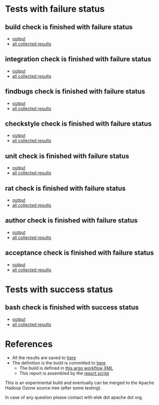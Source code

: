 # Tests with failure status

## build check is finished with failure status

   * [output](https://raw.githubusercontent.com/elek/ozone-ci-q4/master/ozone/ozone-build-dev-wk8dl/build/output.log)
   * [all collected results](https://github.com/elek/ozone-ci-q4/tree/master/ozone/ozone-build-dev-wk8dl/build)


## integration check is finished with failure status

   * [output](https://raw.githubusercontent.com/elek/ozone-ci-q4/master/ozone/ozone-build-dev-wk8dl/integration/output.log)
   * [all collected results](https://github.com/elek/ozone-ci-q4/tree/master/ozone/ozone-build-dev-wk8dl/integration)


## findbugs check is finished with failure status

   * [output](https://raw.githubusercontent.com/elek/ozone-ci-q4/master/ozone/ozone-build-dev-wk8dl/findbugs/output.log)
   * [all collected results](https://github.com/elek/ozone-ci-q4/tree/master/ozone/ozone-build-dev-wk8dl/findbugs)


## checkstyle check is finished with failure status

   * [output](https://raw.githubusercontent.com/elek/ozone-ci-q4/master/ozone/ozone-build-dev-wk8dl/checkstyle/output.log)
   * [all collected results](https://github.com/elek/ozone-ci-q4/tree/master/ozone/ozone-build-dev-wk8dl/checkstyle)


## unit check is finished with failure status

   * [output](https://raw.githubusercontent.com/elek/ozone-ci-q4/master/ozone/ozone-build-dev-wk8dl/unit/output.log)
   * [all collected results](https://github.com/elek/ozone-ci-q4/tree/master/ozone/ozone-build-dev-wk8dl/unit)


## rat check is finished with failure status

   * [output](https://raw.githubusercontent.com/elek/ozone-ci-q4/master/ozone/ozone-build-dev-wk8dl/rat/output.log)
   * [all collected results](https://github.com/elek/ozone-ci-q4/tree/master/ozone/ozone-build-dev-wk8dl/rat)


## author check is finished with failure status

   * [output](https://raw.githubusercontent.com/elek/ozone-ci-q4/master/ozone/ozone-build-dev-wk8dl/author/output.log)
   * [all collected results](https://github.com/elek/ozone-ci-q4/tree/master/ozone/ozone-build-dev-wk8dl/author)


## acceptance check is finished with failure status

   * [output](https://raw.githubusercontent.com/elek/ozone-ci-q4/master/ozone/ozone-build-dev-wk8dl/acceptance/output.log)
   * [all collected results](https://github.com/elek/ozone-ci-q4/tree/master/ozone/ozone-build-dev-wk8dl/acceptance)



# Tests with success status

## bash check is finished with success status

   * [output](https://raw.githubusercontent.com/elek/ozone-ci-q4/master/ozone/ozone-build-dev-wk8dl/bash/output.log)
   * [all collected results](https://github.com/elek/ozone-ci-q4/tree/master/ozone/ozone-build-dev-wk8dl/bash)




# References

 * All the results are saved to [here](https://github.com/elek/ozone-ci-q4/tree/master/ozone/ozone-build-dev-wk8dl/)
 * The definition is the build is committed to [here](https://github.com/elek/argo-ozone)
    * The build is defined in [this argo workflow XML](https://github.com/elek/argo-ozone/blob/master/ozone-build.yaml)
    * This report is assembled by the [report script](https://github.com/elek/argo-ozone/blob/master/scripts/report.sh)

This is an experimental build and eventually can be merged to the Apache Hadoop Ozone source tree (after some testing).

In case of any question please contact with elek dot apache dot org.
